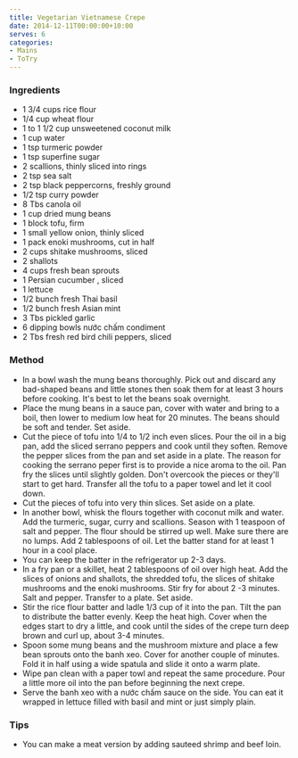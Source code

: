 ```yaml
---
title: Vegetarian Vietnamese Crepe
date: 2014-12-11T00:00:00+10:00
serves: 6
categories:
- Mains
- ToTry
---
```










### Ingredients

* 1 3/4 cups rice flour
* 1/4 cup wheat flour
* 1 to 1 1/2 cup unsweetened coconut milk
* 1 cup water
* 1 tsp turmeric powder
* 1 tsp superfine sugar
* 2  scallions, thinly sliced into rings
* 2 tsp sea salt
* 2 tsp black peppercorns, freshly ground
* 1/2 tsp curry powder
* 8 Tbs  canola oil
* 1 cup dried mung beans
* 1 block tofu, firm
* 1 small yellow onion, thinly sliced
* 1 pack enoki mushrooms, cut in half
* 2 cups shitake mushrooms, sliced
* 2  shallots
* 4 cups fresh bean sprouts
* 1  Persian cucumber , sliced
* 1  lettuce
* 1/2 bunch fresh Thai basil
* 1/2 bunch fresh Asian mint
* 3 Tbs pickled garlic
* 6 dipping bowls nước chấm condiment
* 2 Tbs fresh red bird chili peppers, sliced

### Method

* In a bowl wash the mung beans thoroughly. Pick out and discard any bad-shaped beans and little stones then soak them for at least 3 hours before cooking. It's best to let the beans soak overnight.
* Place the mung beans in a sauce pan, cover with water and bring to a boil, then lower to medium low heat for 20 minutes. The beans should be soft and tender. Set aside.
* Cut the piece of tofu into 1/4 to 1/2 inch even slices. Pour the oil in a big pan, add the sliced serrano peppers and cook until they soften. Remove the pepper slices from the pan and set aside in a plate. The reason for cooking the serrano peper first is to provide a nice aroma to the oil. Pan fry the slices until slightly golden. Don't overcook the pieces or they'll start to get hard. Transfer all the tofu to a paper towel and let it cool down.
* Cut the pieces of tofu into very thin slices. Set aside on a plate.
* In another bowl, whisk the flours together with coconut milk and water. Add the turmeric, sugar, curry and scallions. Season with 1 teaspoon of salt and pepper. The flour should be stirred up well.  Make sure there are no lumps. Add 2 tablespoons of oil. Let the batter stand for at least 1 hour in a cool place.
* You can keep the batter in the refrigerator up 2-3 days.
* In a fry pan or a skillet, heat 2 tablespoons of oil over high heat.  Add the slices of onions and shallots, the shredded tofu, the slices of shitake mushrooms and the enoki mushrooms. Stir fry for about 2 -3 minutes. Salt and pepper. Transfer to a plate. Set aside.
* Stir the rice flour batter and ladle 1/3 cup of it into the pan. Tilt the pan to distribute the batter evenly. Keep the heat high. Cover when the edges start to dry a little, and cook until the sides of the crepe turn deep brown and curl up, about 3-4 minutes.
* Spoon some mung beans and the mushroom mixture and place a few bean sprouts onto the banh xeo. Cover for another couple of minutes. Fold it in half using a wide spatula and slide it onto a warm plate. 
* Wipe pan clean with a paper towl and repeat the same procedure. Pour a little more oil into the pan before beginning the next crepe. 
* Serve the banh xeo with a nước chấm sauce on the side. You can eat it wrapped in lettuce filled with basil and mint or just simply plain.

### Tips

* You can make a meat version by adding sauteed shrimp and beef loin.
